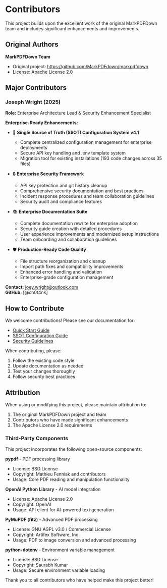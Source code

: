 # Contributors

This project builds upon the excellent work of the original MarkPDFDown team and includes significant enhancements and improvements.

## Original Authors

**MarkPDFDown Team**

- Original project: <https://github.com/MarkPDFdown/markpdfdown>
- License: Apache License 2.0

## Major Contributors

### Joseph Wright (2025)
**Role:** Enterprise Architecture Lead & Security Enhancement Specialist

**Enterprise-Ready Enhancements:**
- 🔧 **Single Source of Truth (SSOT) Configuration System v4.1**
  - Complete centralized configuration management for enterprise deployments
  - Secure API key handling and .env template system
  - Migration tool for existing installations (193 code changes across 35 files)

- 🔒 **Enterprise Security Framework**
  - API key protection and git history cleanup
  - Comprehensive security documentation and best practices
  - Incident response procedures and team collaboration guidelines
  - Security audit and compliance features

- 📚 **Enterprise Documentation Suite**
  - Complete documentation rewrite for enterprise adoption
  - Security guide creation with detailed procedures
  - User experience improvements and modernized setup instructions
  - Team onboarding and collaboration guidelines

- 🛡️ **Production-Ready Code Quality**
  - File structure reorganization and cleanup
  - Import path fixes and compatibility improvements
  - Enhanced error handling and validation
  - Enterprise-grade configuration management

**Contact:** <joey.wright@outlook.com>  
**GitHub:** [@ch0t4nk]

## How to Contribute

We welcome contributions! Please see our documentation for:
- [Quick Start Guide](../guides/QUICK_START.md)
- [SSOT Configuration Guide](../guides/SSOT_GUIDE.md)
- [Security Guidelines](../security/SECURITY.md)

When contributing, please:
1. Follow the existing code style
2. Update documentation as needed
3. Test your changes thoroughly
4. Follow security best practices

## Attribution

When using or modifying this project, please maintain attribution to:
1. The original MarkPDFDown project and team
2. Contributors who have made significant enhancements
3. The Apache License 2.0 requirements

### Third-Party Components

This project incorporates the following open-source components:

**pypdf** - PDF processing library
- License: BSD License
- Copyright: Mathieu Fenniak and contributors
- Usage: Core PDF reading and manipulation functionality

**OpenAI Python Library** - AI model integration
- License: Apache License 2.0
- Copyright: OpenAI
- Usage: API client for AI-powered text generation

**PyMuPDF (fitz)** - Advanced PDF processing
- License: GNU AGPL v3.0 / Commercial License
- Copyright: Artifex Software, Inc.
- Usage: PDF to image conversion and advanced processing

**python-dotenv** - Environment variable management
- License: BSD License
- Copyright: Saurabh Kumar
- Usage: Secure environment variable loading

Thank you to all contributors who have helped make this project better!
